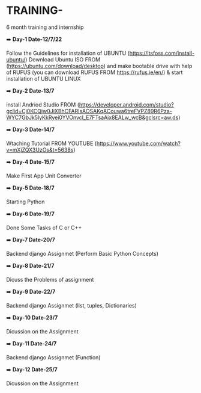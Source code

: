# TRAINING-
6  month training and internship

:arrow_right: **Day-1 Date-12/7/22**

Follow the Guidelines for installation of UBUNTU  (https://itsfoss.com/install-ubuntu/)
Download Ubuntu ISO FROM (https://ubuntu.com/download/desktop)
and make bootable drive with help of RUFUS (you can download RUFUS FROM https://rufus.ie/en/)  & start installation of UBUNTU LINUX

:arrow_right: **Day-2 Date-13/7**

install Andriod Studio FROM (https://developer.android.com/studio?gclid=Cj0KCQjw0JiXBhCFARIsAOSAKqACouwa6treFVPZ89R6Pza-WYC7GbJk5lyKkRyei0YVOnvcl_E7FTsaAix8EALw_wcB&gclsrc=aw.ds)

:arrow_right: **Day-3 Date-14/7**

Wtaching Tutorial FROM YOUTUBE (https://www.youtube.com/watch?v=mXjZQX3UzOs&t=5638s)

:arrow_right: **Day-4 Date-15/7**

Make First App Unit Converter  

:arrow_right: **Day-5 Date-18/7**

Starting  Python 

:arrow_right: **Day-6 Date-19/7**

Done Some Tasks of C or C++

:arrow_right: **Day-7 Date-20/7**

Backend  django Assignmet (Perform Basic Python Concepts)

:arrow_right: **Day-8 Date-21/7**

Dicuss the Problems of assignment

:arrow_right: **Day-9 Date-22/7**

Backend  django Assignmet (list, tuples, Dictionaries)

:arrow_right: **Day-10 Date-23/7**

Dicussion on the Assignment 

:arrow_right: **Day-11 Date-24/7**

Backend  django Assignmet (Function)

:arrow_right: **Day-12 Date-25/7**

Dicussion on the Assignment 
